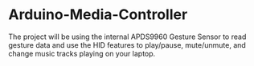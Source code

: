 # Arduino-Media-Controller
The project will be using the internal APDS9960 Gesture Sensor to read gesture data and use the HID features to play/pause, mute/unmute, and change music tracks playing on your laptop. 
